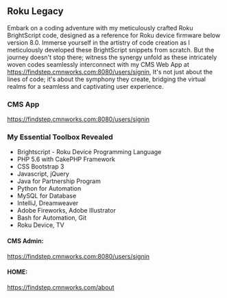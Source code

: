 ## Roku Legacy
Embark on a coding adventure with my meticulously crafted Roku BrightScript code, designed as a reference for Roku device firmware below version 8.0. Immerse yourself in the artistry of code creation as I meticulously developed these BrightScript snippets from scratch. But the journey doesn't stop there; witness the synergy unfold as these intricately woven codes seamlessly interconnect with my CMS Web App at https://findstep.cmnworks.com:8080/users/signin,  It's not just about the lines of code; it's about the symphony they create, bridging the virtual realms for a seamless and captivating user experience.


### CMS App
https://findstep.cmnworks.com:8080/users/signin


### My Essential Toolbox Revealed
- Brightscript - Roku Device Programming Language
- PHP 5.6 with CakePHP Framework
- CSS Bootstrap 3
- Javascript, jQuery
- Java for Partnership Program
- Python for Automation
- MySQL for Database
- IntelliJ, Dreamweaver
- Adobe Fireworks, Adobe Illustrator
- Bash for Automation, Git
- Roku Device, TV

#### CMS Admin:
https://findstep.cmnworks.com:8080/users/signin

#### HOME:
https://findstep.cmnworks.com/about
